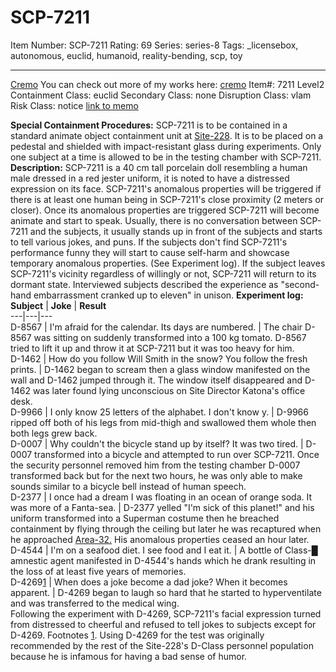 # SCP-7211
Item Number: SCP-7211
Rating: 69
Series: series-8
Tags: _licensebox, autonomous, euclid, humanoid, reality-bending, scp, toy

---

[Cremo](javascript:;)
You can check out more of my works here:
[cremo](/cremo)
Item#: 7211
Level2
Containment Class:
euclid
Secondary Class:
none
Disruption Class:
vlam
Risk Class:
notice
[link to memo](/classification-committee-memo)  

**Special Containment Procedures:** SCP-7211 is to be contained in a standard animate object containment unit at [Site-228](/scp-6868). It is to be placed on a pedestal and shielded with impact-resistant glass during experiments. Only one subject at a time is allowed to be in the testing chamber with SCP-7211.
**Description:** SCP-7211 is a 40 cm tall porcelain doll resembling a human male dressed in a red jester uniform, it is noted to have a distressed expression on its face. SCP-7211's anomalous properties will be triggered if there is at least one human being in SCP-7211's close proximity (2 meters or closer).
Once its anomalous properties are triggered SCP-7211 will become animate and start to speak. Usually, there is no conversation between SCP-7211 and the subjects, it usually stands up in front of the subjects and starts to tell various jokes, and puns. If the subjects don't find SCP-7211's performance funny they will start to cause self-harm and showcase temporary anomalous properties. (See Experiment log).
If the subject leaves SCP-7211's vicinity regardless of willingly or not, SCP-7211 will return to its dormant state. Interviewed subjects described the experience as "second-hand embarrassment cranked up to eleven" in unison.
**Experiment log:**
**Subject** | **Joke** | **Result**  
---|---|---  
D-8567 | I'm afraid for the calendar. Its days are numbered. | The chair D-8567 was sitting on suddenly transformed into a 100 kg tomato. D-8567 tried to lift it up and throw it at SCP-7211 but it was too heavy for him.  
D-1462 | How do you follow Will Smith in the snow? You follow the fresh prints. | D-1462 began to scream then a glass window manifested on the wall and D-1462 jumped through it. The window itself disappeared and D-1462 was later found lying unconscious on Site Director Katona's office desk.  
D-9966 | I only know 25 letters of the alphabet. I don't know y. | D-9966 ripped off both of his legs from mid-thigh and swallowed them whole then both legs grew back.  
D-0007 | Why couldn't the bicycle stand up by itself? It was two tired. | D-0007 transformed into a bicycle and attempted to run over SCP-7211. Once the security personnel removed him from the testing chamber D-0007 transformed back but for the next two hours, he was only able to make sounds similar to a bicycle bell instead of human speech.  
D-2377 | I once had a dream I was floating in an ocean of orange soda. It was more of a Fanta-sea. | D-2377 yelled "I'm sick of this planet!" and his uniform transformed into a Superman costume then he breached containment by flying through the ceiling but later he was recaptured when he approached [Area-32.](https://scp-wiki.wikidot.com/secure-facility-dossier-lunar-area-32) His anomalous properties ceased an hour later.  
D-4544 | I'm on a seafood diet. I see food and I eat it. | A bottle of Class-█ amnestic agent manifested in D-4544's hands which he drank resulting in the loss of at least five years of memories.  
D-4269[1](javascript:;) | When does a joke become a dad joke? When it becomes apparent. | D-4269 began to laugh so hard that he started to hyperventilate and was transferred to the medical wing.  
Following the experiment with D-4269, SCP-7211's facial expression turned from distressed to cheerful and refused to tell jokes to subjects except for D-4269.
Footnotes
[1](javascript:;). Using D-4269 for the test was originally recommended by the rest of the Site-228's D-Class personnel population because he is infamous for having a bad sense of humor.